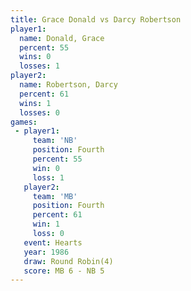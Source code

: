 ```yaml
---
title: Grace Donald vs Darcy Robertson
player1:                
  name: Donald, Grace   
  percent: 55           
  wins: 0               
  losses: 1             
player2:                
  name: Robertson, Darcy
  percent: 61           
  wins: 1               
  losses: 0             
games:
 - player1:          
     team: 'NB'      
     position: Fourth
     percent: 55     
     win: 0          
     loss: 1         
   player2:          
     team: 'MB'      
     position: Fourth
     percent: 61     
     win: 1          
     loss: 0         
   event: Hearts       
   year: 1986          
   draw: Round Robin(4)
   score: MB 6 - NB 5  
---
```

